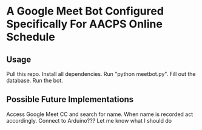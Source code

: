 # A Google Meet Bot Configured Specifically For AACPS Online Schedule
## Usage
Pull this repo. Install all dependencies. Run "python meetbot.py". Fill out the database. Run the bot.
## Possible Future Implementations
Access Google Meet CC and search for name. When name is recorded act accordingly. Connect to Arduino??? Let me know what I should do

